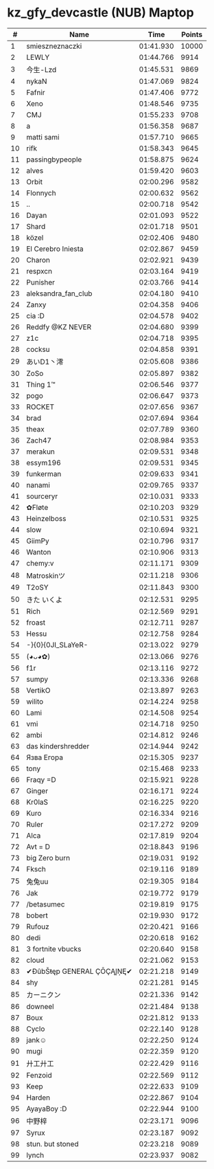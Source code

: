 # kz_gfy_devcastle (NUB) Maptop

|  # | Name | Time | Points |
|-------------- | -------------- | -------------- | -------------- | 
| 1 | smieszneznaczki | 01:41.930 | 10000 | 
| 2 | LEWLY | 01:44.766 | 9914 | 
| 3 | 今生-Lzd | 01:45.531 | 9869 | 
| 4 | nykaN | 01:47.069 | 9824 | 
| 5 | Fafnir | 01:47.406 | 9772 | 
| 6 | Xeno | 01:48.546 | 9735 | 
| 7 | CMJ | 01:55.233 | 9708 | 
| 8 | a | 01:56.358 | 9687 | 
| 9 | matti sami | 01:57.710 | 9665 | 
| 10 | rifk | 01:58.343 | 9645 | 
| 11 | passingbypeople | 01:58.875 | 9624 | 
| 12 | alves | 01:59.420 | 9603 | 
| 13 | Orbit | 02:00.296 | 9582 | 
| 14 | Flonnych | 02:00.632 | 9562 | 
| 15 | .. | 02:00.718 | 9542 | 
| 16 | Dayan | 02:01.093 | 9522 | 
| 17 | Shard | 02:01.718 | 9501 | 
| 18 | közel | 02:02.406 | 9480 | 
| 19 | El Cerebro Iniesta | 02:02.867 | 9459 | 
| 20 | Charon | 02:02.921 | 9439 | 
| 21 | respxcn | 02:03.164 | 9419 | 
| 22 | Punisher | 02:03.766 | 9414 | 
| 23 | aleksandra_fan_club | 02:04.180 | 9410 | 
| 24 | Zanxy | 02:04.358 | 9406 | 
| 25 | cia :D | 02:04.578 | 9402 | 
| 26 | Reddfy @KZ NEVER | 02:04.680 | 9399 | 
| 27 | z1c | 02:04.718 | 9395 | 
| 28 | cocksu | 02:04.858 | 9391 | 
| 29 | あいD1丶澪 | 02:05.608 | 9386 | 
| 30 | ZoSo | 02:05.897 | 9382 | 
| 31 | Thing 1™ | 02:06.546 | 9377 | 
| 32 | pogo | 02:06.647 | 9373 | 
| 33 | ROCKET | 02:07.656 | 9367 | 
| 34 | brad | 02:07.694 | 9364 | 
| 35 | theax | 02:07.789 | 9360 | 
| 36 | Zach47 | 02:08.984 | 9353 | 
| 37 | merakun | 02:09.531 | 9348 | 
| 38 | essym196 | 02:09.531 | 9345 | 
| 39 | funkerman | 02:09.633 | 9341 | 
| 40 | nanami | 02:09.765 | 9337 | 
| 41 | sourceryr | 02:10.031 | 9333 | 
| 42 | ✿Fløte | 02:10.203 | 9329 | 
| 43 | Heinzelboss | 02:10.531 | 9325 | 
| 44 | slow | 02:10.694 | 9321 | 
| 45 | GiimPy | 02:10.796 | 9317 | 
| 46 | Wanton | 02:10.906 | 9313 | 
| 47 | chemy:v | 02:11.171 | 9309 | 
| 48 | Matroskinツ | 02:11.218 | 9306 | 
| 49 | T2oSY | 02:11.843 | 9300 | 
| 50 | きた いくよ | 02:12.531 | 9295 | 
| 51 | Rich | 02:12.569 | 9291 | 
| 52 | froast | 02:12.711 | 9287 | 
| 53 | Hessu | 02:12.758 | 9284 | 
| 54 | -}{0}{0JI_SLaYeR- | 02:13.022 | 9279 | 
| 55 | (◕ᴗ◕✿) | 02:13.066 | 9276 | 
| 56 | f1r | 02:13.116 | 9272 | 
| 57 | sumpy | 02:13.336 | 9268 | 
| 58 | VertikO | 02:13.897 | 9263 | 
| 59 | wilito | 02:14.224 | 9258 | 
| 60 | Lami | 02:14.508 | 9254 | 
| 61 | vmi | 02:14.718 | 9250 | 
| 62 | ambi | 02:14.812 | 9246 | 
| 63 | das kindershredder | 02:14.944 | 9242 | 
| 64 | Язва Егора | 02:15.305 | 9237 | 
| 65 | tony | 02:15.468 | 9233 | 
| 66 | Fraqy =D | 02:15.921 | 9228 | 
| 67 | Ginger | 02:16.171 | 9224 | 
| 68 | Kr0laS | 02:16.225 | 9220 | 
| 69 | Kuro | 02:16.334 | 9216 | 
| 70 | Ruler | 02:17.272 | 9209 | 
| 71 | Alca | 02:17.819 | 9204 | 
| 72 | Avt = D | 02:18.843 | 9196 | 
| 73 | big Zero burn | 02:19.031 | 9192 | 
| 74 | Fksch | 02:19.116 | 9189 | 
| 75 | 兔兔uu | 02:19.305 | 9184 | 
| 76 | Jak | 02:19.772 | 9179 | 
| 77 | /betasumec | 02:19.819 | 9175 | 
| 78 | bobert | 02:19.930 | 9172 | 
| 79 | Rufouz | 02:20.421 | 9166 | 
| 80 | dedi | 02:20.618 | 9162 | 
| 81 | 3 fortnite vbucks | 02:20.640 | 9158 | 
| 82 | cloud | 02:21.062 | 9153 | 
| 83 | ✔ĐûbŠŧęp GENERAL ÇŌÇĄĮŅĘ✔ | 02:21.218 | 9149 | 
| 84 | shy | 02:21.281 | 9145 | 
| 85 | カーニクン | 02:21.336 | 9142 | 
| 86 | downeel | 02:21.484 | 9138 | 
| 87 | Boux | 02:21.812 | 9133 | 
| 88 | Cyclo | 02:22.140 | 9128 | 
| 89 | jank☺ | 02:22.250 | 9124 | 
| 90 | mugi | 02:22.359 | 9120 | 
| 91 | 廾工廾工 | 02:22.429 | 9116 | 
| 92 | Fenzoid | 02:22.569 | 9112 | 
| 93 | Keep  | 02:22.633 | 9109 | 
| 94 | Harden | 02:22.867 | 9104 | 
| 95 | AyayaBoy :D | 02:22.944 | 9100 | 
| 96 | 中野梓 | 02:23.171 | 9096 | 
| 97 | Syrux | 02:23.187 | 9092 | 
| 98 | stun. but stoned | 02:23.218 | 9089 | 
| 99 | lynch | 02:23.937 | 9082 | 

